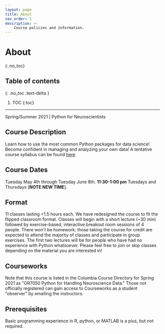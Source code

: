 ```yaml
---
layout: page
title: About
nav_order: 1
description: >-
    Course policies and information.
---
```


# About
{:.no_toc}

## Table of contents
{: .no_toc .text-delta }

1. TOC
{:toc}

---


Spring/Summer 2021 | Python for Neuroscientists

## Course Description

Learn  how  to  use  the  most  common  Python  packages  for  data  science!   Become confident in managing and analyzing your own data! A tentative course syllabus can be found [here](assets/PythonCourseSyllabus.pdf)

## Course Dates
Tuesday May 4th through Tuesday June 8th. **11:30-1:00 pm** Tuesdays and Thursdays [**NOTE NEW TIME**].

## Format
11 classes lasting <1.5 hours each. We have redesigned the course to fit the flipped classroom format. Classes will begin with a short lecture (~30 min) followed by exercise-based, interactive breakout room sessions of 4 people. There won't be homework; those taking the course for credit are expected to attend the majority of classes and participate in group exercises. The first two lectures will be for people who have had no experience with Python whatsoever. Please feel free to join or skip classes depending on the material you are interested in!

## Courseworks
Note that this course is listed in the Columbia Course Directory for Spring 2021 as "GR7050 Python for Handling Neuroscience Data." Those not officially registered can gain access to Courseworks as a student "observer" by emailing the instructors.

## Prerequisites
Basic programming experience in R, python, or MATLAB is a plus, but not required.
